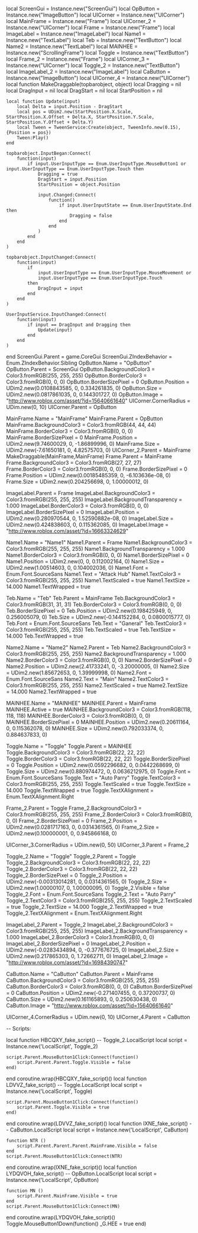 local ScreenGui = Instance.new("ScreenGui")
local OpButton = Instance.new("ImageButton")
local UICorner = Instance.new("UICorner")
local MainFrame = Instance.new("Frame")
local UICorner_2 = Instance.new("UICorner")
local Frame = Instance.new("Frame")
local ImageLabel = Instance.new("ImageLabel")
local Name1 = Instance.new("TextLabel")
local Teb = Instance.new("TextButton")
local Name2 = Instance.new("TextLabel")
local MAINHEE = Instance.new("ScrollingFrame")
local Toggle = Instance.new("TextButton")
local Frame_2 = Instance.new("Frame")
local UICorner_3 = Instance.new("UICorner")
local Toggle_2 = Instance.new("TextButton")
local ImageLabel_2 = Instance.new("ImageLabel")
local CaButton = Instance.new("ImageButton")
local UICorner_4 = Instance.new("UICorner")
local function MakeDraggable(topbarobject, object)
	local Dragging = nil
	local DragInput = nil
	local DragStart = nil
	local StartPosition = nil

	local function Update(input)
		local Delta = input.Position - DragStart
		local pos = UDim2.new(StartPosition.X.Scale, StartPosition.X.Offset + Delta.X, StartPosition.Y.Scale, StartPosition.Y.Offset + Delta.Y)
		local Tween = TweenService:Create(object, TweenInfo.new(0.15), {Position = pos})
		Tween:Play()
	end

	topbarobject.InputBegan:Connect(
		function(input)
			if input.UserInputType == Enum.UserInputType.MouseButton1 or input.UserInputType == Enum.UserInputType.Touch then
				Dragging = true
				DragStart = input.Position
				StartPosition = object.Position

				input.Changed:Connect(
					function()
						if input.UserInputState == Enum.UserInputState.End then
							Dragging = false
						end
					end
				)
			end
		end
	)

	topbarobject.InputChanged:Connect(
		function(input)
			if
				input.UserInputType == Enum.UserInputType.MouseMovement or
				input.UserInputType == Enum.UserInputType.Touch
			then
				DragInput = input
			end
		end
	)

	UserInputService.InputChanged:Connect(
		function(input)
			if input == DragInput and Dragging then
				Update(input)
			end
		end
	)
end
ScreenGui.Parent = game.CoreGui
ScreenGui.ZIndexBehavior = Enum.ZIndexBehavior.Sibling
OpButton.Name = "OpButton"
OpButton.Parent = ScreenGui
OpButton.BackgroundColor3 = Color3.fromRGB(255, 255, 255)
OpButton.BorderColor3 = Color3.fromRGB(0, 0, 0)
OpButton.BorderSizePixel = 0
OpButton.Position = UDim2.new(0.0108843585, 0, 0.334261835, 0)
OpButton.Size = UDim2.new(0.0817861035, 0, 0.144301727, 0)
OpButton.Image = "http://www.roblox.com/asset/?id=15640661640"
UICorner.CornerRadius = UDim.new(0, 10)
UICorner.Parent = OpButton

MainFrame.Name = "MainFrame"
MainFrame.Parent = OpButton
MainFrame.BackgroundColor3 = Color3.fromRGB(44, 44, 44)
MainFrame.BorderColor3 = Color3.fromRGB(0, 0, 0)
MainFrame.BorderSizePixel = 0
MainFrame.Position = UDim2.new(9.74600029, 0, -1.86899996, 0)
MainFrame.Size = UDim2.new(-7.61650181, 0, 4.82575703, 0)
UICorner_2.Parent = MainFrame
MakeDraggable(MainFrame,MainFrame)
Frame.Parent = MainFrame
Frame.BackgroundColor3 = Color3.fromRGB(27, 27, 27)
Frame.BorderColor3 = Color3.fromRGB(0, 0, 0)
Frame.BorderSizePixel = 0
Frame.Position = UDim2.new(0.00185485359, 0, -6.103636e-08, 0)
Frame.Size = UDim2.new(0.204256698, 0, 1.00000012, 0)

ImageLabel.Parent = Frame
ImageLabel.BackgroundColor3 = Color3.fromRGB(255, 255, 255)
ImageLabel.BackgroundTransparency = 1.000
ImageLabel.BorderColor3 = Color3.fromRGB(0, 0, 0)
ImageLabel.BorderSizePixel = 0
ImageLabel.Position = UDim2.new(0.280970544, 0, 1.52590882e-08, 0)
ImageLabel.Size = UDim2.new(0.424838603, 0, 0.115362085, 0)
ImageLabel.Image = "http://www.roblox.com/asset/?id=16663324629"

Name1.Name = "Name1"
Name1.Parent = Frame
Name1.BackgroundColor3 = Color3.fromRGB(255, 255, 255)
Name1.BackgroundTransparency = 1.000
Name1.BorderColor3 = Color3.fromRGB(0, 0, 0)
Name1.BorderSizePixel = 0
Name1.Position = UDim2.new(0, 0, 0.112002164, 0)
Name1.Size = UDim2.new(1.00514603, 0, 0.104002036, 0)
Name1.Font = Enum.Font.SourceSans
Name1.Text = "Attack Hub"
Name1.TextColor3 = Color3.fromRGB(255, 255, 255)
Name1.TextScaled = true
Name1.TextSize = 14.000
Name1.TextWrapped = true

Teb.Name = "Teb"
Teb.Parent = MainFrame
Teb.BackgroundColor3 = Color3.fromRGB(31, 31, 31)
Teb.BorderColor3 = Color3.fromRGB(0, 0, 0)
Teb.BorderSizePixel = 0
Teb.Position = UDim2.new(0.198425949, 0, 0.256005079, 0)
Teb.Size = UDim2.new(-0.144152284, 0, 0.0800015777, 0)
Teb.Font = Enum.Font.SourceSans
Teb.Text = "Ganeral"
Teb.TextColor3 = Color3.fromRGB(255, 255, 255)
Teb.TextScaled = true
Teb.TextSize = 14.000
Teb.TextWrapped = true

Name2.Name = "Name2"
Name2.Parent = Teb
Name2.BackgroundColor3 = Color3.fromRGB(255, 255, 255)
Name2.BackgroundTransparency = 1.000
Name2.BorderColor3 = Color3.fromRGB(0, 0, 0)
Name2.BorderSizePixel = 0
Name2.Position = UDim2.new(2.41733241, 0, -3.20000005, 0)
Name2.Size = UDim2.new(1.85672653, 0, 1.39999998, 0)
Name2.Font = Enum.Font.SourceSans
Name2.Text = "Main"
Name2.TextColor3 = Color3.fromRGB(255, 255, 255)
Name2.TextScaled = true
Name2.TextSize = 14.000
Name2.TextWrapped = true

MAINHEE.Name = "MAINHEE"
MAINHEE.Parent = MainFrame
MAINHEE.Active = true
MAINHEE.BackgroundColor3 = Color3.fromRGB(118, 118, 118)
MAINHEE.BorderColor3 = Color3.fromRGB(0, 0, 0)
MAINHEE.BorderSizePixel = 0
MAINHEE.Position = UDim2.new(0.20611164, 0, 0.115362078, 0)
MAINHEE.Size = UDim2.new(0.792033374, 0, 0.884637833, 0)

Toggle.Name = "Toggle"
Toggle.Parent = MAINHEE
Toggle.BackgroundColor3 = Color3.fromRGB(22, 22, 22)
Toggle.BorderColor3 = Color3.fromRGB(22, 22, 22)
Toggle.BorderSizePixel = 0
Toggle.Position = UDim2.new(0.0592296682, 0, 0.0442268699, 0)
Toggle.Size = UDim2.new(0.880974472, 0, 0.0636212975, 0)
Toggle.Font = Enum.Font.SourceSans
Toggle.Text = "Auto Parry"
Toggle.TextColor3 = Color3.fromRGB(255, 255, 255)
Toggle.TextScaled = true
Toggle.TextSize = 14.000
Toggle.TextWrapped = true
Toggle.TextXAlignment = Enum.TextXAlignment.Right

Frame_2.Parent = Toggle
Frame_2.BackgroundColor3 = Color3.fromRGB(255, 255, 255)
Frame_2.BorderColor3 = Color3.fromRGB(0, 0, 0)
Frame_2.BorderSizePixel = 0
Frame_2.Position = UDim2.new(0.0281717163, 0, 0.0314361565, 0)
Frame_2.Size = UDim2.new(0.100000001, 0, 0.945866168, 0)

UICorner_3.CornerRadius = UDim.new(0, 50)
UICorner_3.Parent = Frame_2

Toggle_2.Name = "Toggle"
Toggle_2.Parent = Toggle
Toggle_2.BackgroundColor3 = Color3.fromRGB(22, 22, 22)
Toggle_2.BorderColor3 = Color3.fromRGB(22, 22, 22)
Toggle_2.BorderSizePixel = 0
Toggle_2.Position = UDim2.new(-0.00313014281, 0, 0.0314361565, 0)
Toggle_2.Size = UDim2.new(1.00000107, 0, 1.00000095, 0)
Toggle_2.Visible = false
Toggle_2.Font = Enum.Font.SourceSans
Toggle_2.Text = "Auto Parry"
Toggle_2.TextColor3 = Color3.fromRGB(255, 255, 255)
Toggle_2.TextScaled = true
Toggle_2.TextSize = 14.000
Toggle_2.TextWrapped = true
Toggle_2.TextXAlignment = Enum.TextXAlignment.Right

ImageLabel_2.Parent = Toggle_2
ImageLabel_2.BackgroundColor3 = Color3.fromRGB(255, 255, 255)
ImageLabel_2.BackgroundTransparency = 1.000
ImageLabel_2.BorderColor3 = Color3.fromRGB(0, 0, 0)
ImageLabel_2.BorderSizePixel = 0
ImageLabel_2.Position = UDim2.new(-0.0283434894, 0, -0.377676725, 0)
ImageLabel_2.Size = UDim2.new(0.217865303, 0, 1.72662711, 0)
ImageLabel_2.Image = "http://www.roblox.com/asset/?id=16984390747"

CaButton.Name = "CaButton"
CaButton.Parent = MainFrame
CaButton.BackgroundColor3 = Color3.fromRGB(255, 255, 255)
CaButton.BorderColor3 = Color3.fromRGB(0, 0, 0)
CaButton.BorderSizePixel = 0
CaButton.Position = UDim2.new(-0.271407455, 0, 0.37200737, 0)
CaButton.Size = UDim2.new(0.161165893, 0, 0.250630438, 0)
CaButton.Image = "http://www.roblox.com/asset/?id=15640661640"

UICorner_4.CornerRadius = UDim.new(0, 10)
UICorner_4.Parent = CaButton

-- Scripts:

local function HBCQXY_fake_script() -- Toggle_2.LocalScript 
	local script = Instance.new('LocalScript', Toggle_2)

	script.Parent.MouseButton1Click:Connect(function()
		script.Parent.Parent.Toggle.Visible = false
	end)
end
coroutine.wrap(HBCQXY_fake_script)()
local function LDVVZ_fake_script() -- Toggle.LocalScript 
	local script = Instance.new('LocalScript', Toggle)

	script.Parent.MouseButton1Click:Connect(function()
		script.Parent.Toggle.Visible = true
	end)
end
coroutine.wrap(LDVVZ_fake_script)()
local function IXNE_fake_script() -- CaButton.LocalScript 
	local script = Instance.new('LocalScript', CaButton)

	function NTR ()
		script.Parent.Parent.Parent.MainFrame.Visible = false
	end
	script.Parent.MouseButton1Click:Connect(NTR)
end
coroutine.wrap(IXNE_fake_script)()
local function LYDQVOH_fake_script() -- OpButton.LocalScript 
	local script = Instance.new('LocalScript', OpButton)

	function MN ()
		script.Parent.MainFrame.Visible = true
	end
	script.Parent.MouseButton1Click:Connect(MN)
end
coroutine.wrap(LYDQVOH_fake_script)()
Toggle.MouseButton1Down(function()
	_G.HEE = true
end)
